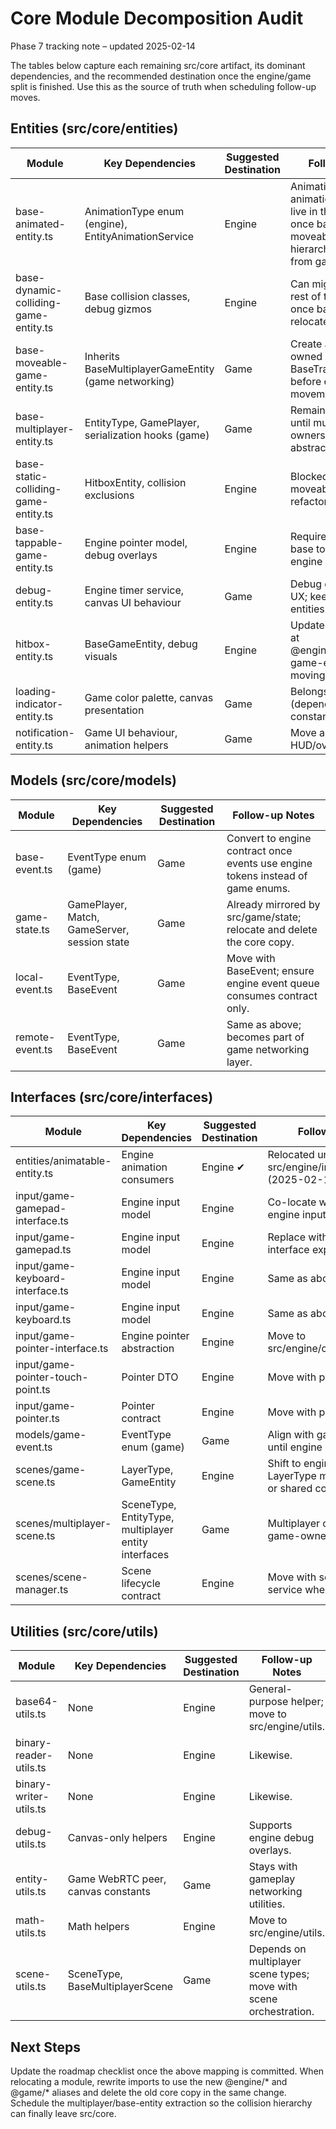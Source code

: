 # Core Module Decomposition Audit

Phase 7 tracking note – updated 2025-02-14

The tables below capture each remaining src/core artifact, its dominant dependencies, and the recommended destination once the engine/game split is finished. Use this as the source of truth when scheduling follow-up moves.

## Entities (src/core/entities)
| Module | Key Dependencies | Suggested Destination | Follow-up Notes |
| --- | --- | --- | --- |
| base-animated-entity.ts | AnimationType enum (engine), EntityAnimationService | Engine | AnimationType and animation service now live in the engine; move once base moveable/multiplayer hierarchy is decoupled from game state. |
| base-dynamic-colliding-game-entity.ts | Base collision classes, debug gizmos | Engine | Can migrate with the rest of the collision stack once base classes relocate. |
| base-moveable-game-entity.ts | Inherits BaseMultiplayerGameEntity (game networking) | Game | Create an engine-owned BaseTransformableEntity before extracting movement helpers. |
| base-multiplayer-entity.ts | EntityType, GamePlayer, serialization hooks (game) | Game | Remains game-specific until multiplayer ownership rules are abstracted. |
| base-static-colliding-game-entity.ts | HitboxEntity, collision exclusions | Engine | Blocked by the moveable/multiplayer refactor noted above. |
| base-tappable-game-entity.ts | Engine pointer model, debug overlays | Engine | Requires the animation base to land in the engine stack first. |
| debug-entity.ts | Engine timer service, canvas UI behaviour | Game | Debug overlay is game UX; keep with game UI entities after base move. |
| hitbox-entity.ts | BaseGameEntity, debug visuals | Engine | Update imports to point at @engine/entities/base-game-entity when moving. |
| loading-indicator-entity.ts | Game color palette, canvas presentation | Game | Belongs with game UI (depends on game constants). |
| notification-entity.ts | Game UI behaviour, animation helpers | Game | Move alongside HUD/overlay entities. |

## Models (src/core/models)
| Module | Key Dependencies | Suggested Destination | Follow-up Notes |
| --- | --- | --- | --- |
| base-event.ts | EventType enum (game) | Game | Convert to engine contract once events use engine tokens instead of game enums. |
| game-state.ts | GamePlayer, Match, GameServer, session state | Game | Already mirrored by src/game/state; relocate and delete the core copy. |
| local-event.ts | EventType, BaseEvent | Game | Move with BaseEvent; ensure engine event queue consumes contract only. |
| remote-event.ts | EventType, BaseEvent | Game | Same as above; becomes part of game networking layer. |

## Interfaces (src/core/interfaces)
| Module | Key Dependencies | Suggested Destination | Follow-up Notes |
| --- | --- | --- | --- |
| entities/animatable-entity.ts | Engine animation consumers | Engine ✔ | Relocated under src/engine/interfaces/entities/ (2025-02-14). |
| input/game-gamepad-interface.ts | Engine input model | Engine | Co-locate with existing engine input models. |
| input/game-gamepad.ts | Engine input model | Engine | Replace with the engine interface export once moved. |
| input/game-keyboard-interface.ts | Engine input model | Engine | Same as above. |
| input/game-keyboard.ts | Engine input model | Engine | Same as above. |
| input/game-pointer-interface.ts | Engine pointer abstraction | Engine | Move to src/engine/contracts/input/. |
| input/game-pointer-touch-point.ts | Pointer DTO | Engine | Move with pointer contract. |
| input/game-pointer.ts | Pointer contract | Engine | Move with pointer suite. |
| models/game-event.ts | EventType enum (game) | Game | Align with game event models until engine contract exists. |
| scenes/game-scene.ts | LayerType, GameEntity | Engine | Shift to engine contracts after LayerType moves into game or shared config. |
| scenes/multiplayer-scene.ts | SceneType, EntityType, multiplayer entity interfaces | Game | Multiplayer concerns remain game-owned. |
| scenes/scene-manager.ts | Scene lifecycle contract | Engine | Move with scene manager service when extracted. |

## Utilities (src/core/utils)
| Module | Key Dependencies | Suggested Destination | Follow-up Notes |
| --- | --- | --- | --- |
| base64-utils.ts | None | Engine | General-purpose helper; move to src/engine/utils. |
| binary-reader-utils.ts | None | Engine | Likewise. |
| binary-writer-utils.ts | None | Engine | Likewise. |
| debug-utils.ts | Canvas-only helpers | Engine | Supports engine debug overlays. |
| entity-utils.ts | Game WebRTC peer, canvas constants | Game | Stays with gameplay networking utilities. |
| math-utils.ts | Math helpers | Engine | Move to src/engine/utils. |
| scene-utils.ts | SceneType, BaseMultiplayerScene | Game | Depends on multiplayer scene types; move with scene orchestration. |

## Next Steps
Update the roadmap checklist once the above mapping is committed.
When relocating a module, rewrite imports to use the new @engine/* and @game/* aliases and delete the old core copy in the same change.
Schedule the multiplayer/base-entity extraction so the collision hierarchy can finally leave src/core.
